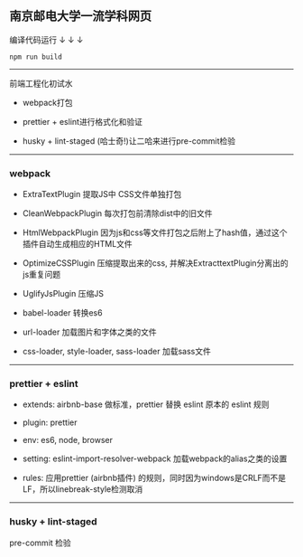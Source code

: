 ## 南京邮电大学一流学科网页

编译代码运行 ↓ ↓ ↓

```
npm run build
```

--- 

前端工程化初试水

- webpack打包

- prettier + eslint进行格式化和验证

- husky + lint-staged (哈士奇!)让二哈来进行pre-commit检验

---
### webpack

- ExtraTextPlugin 提取JS中 CSS文件单独打包

- CleanWebpackPlugin 每次打包前清除dist中的旧文件

- HtmlWebpackPlugin 因为js和css等文件打包之后附上了hash值，通过这个插件自动生成相应的HTML文件

- OptimizeCSSPlugin 压缩提取出来的css, 并解决ExtracttextPlugin分离出的js重复问题

- UglifyJsPlugin 压缩JS

- babel-loader 转换es6

- url-loader 加载图片和字体之类的文件

- css-loader, style-loader, sass-loader 加载sass文件

---

### prettier + eslint

- extends: airbnb-base 做标准，prettier 替换 eslint 原本的 eslint 规则

- plugin: prettier

- env: es6, node, browser

- setting: eslint-import-resolver-webpack 加载webpack的alias之类的设置

- rules: 应用prettier (airbnb插件) 的规则，同时因为windows是CRLF而不是LF，所以linebreak-style检测取消

--- 

### husky + lint-staged

pre-commit 检验